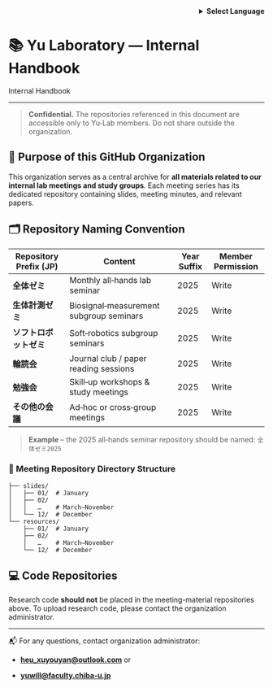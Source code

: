 <!-- Language selector -->

<div align="right">
  <details>
    <summary><strong>Select Language</strong></summary>
    <p>
      <strong>English</strong><br>
      <a href="README_internal.ja.md">日本語</a><br>
      <a href="README_internal.zh.md">中文</a><br>
    </p>
  </details>
</div>

# 📚 Yu Laboratory — Internal Handbook

Internal Handbook

---

> **Confidential.** The repositories referenced in this document are accessible only to Yu‑Lab members. Do not share outside the organization.

## 📌 Purpose of this GitHub Organization

This organization serves as a central archive for **all materials related to our internal lab meetings and study groups**. Each meeting series has its dedicated repository containing slides, meeting minutes, and relevant papers.

## 🗂️ Repository Naming Convention

| Repository Prefix (JP) | Content                                 | Year Suffix | Member Permission |
| ---------------------- | --------------------------------------- | ----------- | ----------------- |
| **全体ゼミ**               | Monthly all‑hands lab seminar           | 2025        | Write             |
| **生体計測ゼミ**             | Biosignal‑measurement subgroup seminars | 2025        | Write             |
| **ソフトロボットゼミ**          | Soft‑robotics subgroup seminars         | 2025        | Write             |
| **輪読会**                | Journal club / paper reading sessions   | 2025        | Write             |
| **勉強会**                | Skill‑up workshops & study meetings     | 2025        | Write             |
| **その他の会議**             | Ad‑hoc or cross‑group meetings          | 2025        | Write             |

> **Example** – the 2025 all‑hands seminar repository should be named: `全体ゼミ2025`

### 📁 Meeting Repository Directory Structure

```
├── slides/
│   ├── 01/  # January
│   ├── 02/
│   │   …    # March–November
│   └── 12/  # December
└── resources/
    ├── 01/  # January
    ├── 02/
    │   …    # March–November
    └── 12/  # December
```

## 💻 Code Repositories

Research code **should not** be placed in the meeting-material repositories above. To upload research code, please contact the organization administrator.

---

📬 For any questions, contact organization administrator:

- **[heu_xuyouyan@outlook.com](mailto:infrastructure@yu-lab.local)** or

- **[yuwill@faculty.chiba-u.jp](mailto:infrastructure@yu-lab.local)**
